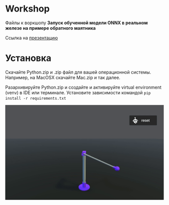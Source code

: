 # Workshop
Файлы к воркшопу **Запуск обученной модели ONNX в реальном железе на примере обратного маятника**

Ссылка на [презентацию](https://docs.google.com/presentation/d/1N_wU1ZxaOHyyRAGI6gr8mMF4w-S4YiwxAZw6XnmFZhs/edit#slide=id.gcc9050bdf8_0_273)

# Установка
Скачайте Python.zip и .zip файл для вашей операционной системы. Например, на MacOSX скачайте Mac.zip и так далее.

Разархивируйте Python.zip и создайте и активируйте virtual environment (venv) в IDE или терминале.
Установите зависимости командой `pip install -r requirements.txt`

![animation](pend.gif)
